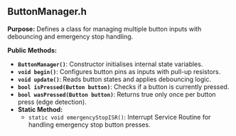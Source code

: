 ## **ButtonManager.h**

**Purpose:**
Defines a class for managing multiple button inputs with debouncing and emergency stop handling.

**Public Methods:**
- **`ButtonManager()`**: Constructor initialises internal state variables.
- **`void begin()`**: Configures button pins as inputs with pull-up resistors.
- **`void update()`**: Reads button states and applies debouncing logic.
- **`bool isPressed(Button button)`**: Checks if a button is currently pressed.
- **`bool wasPressed(Button button)`**: Returns true only once per button press (edge detection).
- **Static Method:**
  - `static void emergencyStopISR()`: Interrupt Service Routine for handling emergency stop button presses.
